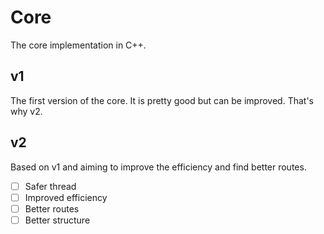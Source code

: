 # Core
The core implementation in C++.

## v1
The first version of the core. It is pretty good but can be improved. That's why v2.

## v2
Based on v1 and aiming to improve the efficiency and find better routes.

- [ ] Safer thread
- [ ] Improved efficiency
- [ ] Better routes
- [ ] Better structure
